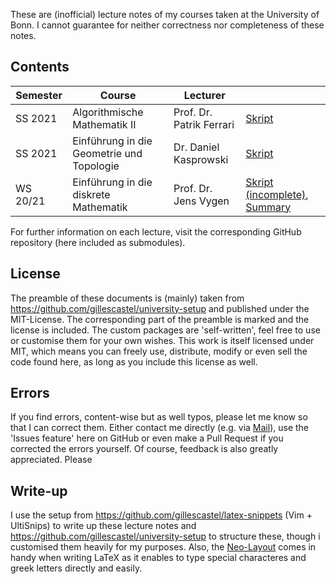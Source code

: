 These are (inofficial) lecture notes of my courses taken at the University of Bonn. I cannot guarantee for neither correctness nor completeness of these notes.

## Contents
| Semester | Course | Lecturer | |
| --- | --- | --- | --- |
| SS 2021 | Algorithmische Mathematik II | Prof. Dr. Patrik Ferrari | [Skript](https://kesslermaximilian.github.io/AlgorithmischeMathematik2/2021_Algorithmische_Mathematik.pdf) |
| SS 2021 | Einführung in die Geometrie und Topologie | Dr. Daniel Kasprowski | [Skript](https://kesslermaximilian.github.io/GeometrieUndTopologie/2021_Topologie.pdf)|
| WS 20/21 | Einführung in die diskrete Mathematik | Prof. Dr. Jens Vygen | [Skript (incomplete)](https://kesslermaximilian.github.io/LectureNotesBonn/2020_EDM_incomplete.pdf), [Summary](https://kesslermaximilian.github.io/LectureNotesBonn/2020_EDM_summary.pdf)|

For further information on each lecture, visit the corresponding GitHub repository (here included as submodules).

## License
The preamble of these documents is (mainly) taken from https://github.com/gillescastel/university-setup and published under the MIT-License. The corresponding part of the preamble is marked and the license is included.
The custom packages are 'self-written', feel free to use or customise them for your own wishes.
This work is itself licensed under MIT, which means you can freely use, distribute, modify or even sell the code found here, as long as you include this license as well.

## Errors
If you find errors, content-wise but as well typos, please let me know so that I can correct them. Either contact me directly (e.g. via [Mail](mailto:s6mnkess@uni-bonn.de)), use the 'Issues feature' here on GitHub or even make a Pull Request if you corrected the errors yourself. Of course, feedback is also greatly appreciated. Please 

## Write-up
I use the setup from https://github.com/gillescastel/latex-snippets (Vim + UltiSnips) to write up these lecture notes and https://github.com/gillescastel/university-setup to structure these, though i customised them heavily for my purposes. Also, the [Neo-Layout](https://neo-layout.org) comes in handy when writing LaTeX as it enables to type special characteres and greek letters directly and easily.

